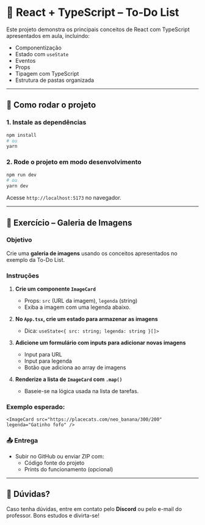# 📝 React + TypeScript – To-Do List

Este projeto demonstra os principais conceitos de React com TypeScript apresentados em aula, incluindo:

- Componentização
- Estado com `useState`
- Eventos
- Props
- Tipagem com TypeScript
- Estrutura de pastas organizada

---

## 🚀 Como rodar o projeto

### 1. Instale as dependências

```bash
npm install
# ou
yarn
```

### 2. Rode o projeto em modo desenvolvimento

```bash
npm run dev
# ou
yarn dev
```

Acesse `http://localhost:5173` no navegador.

---

## 🎯 Exercício – Galeria de Imagens

### Objetivo
Crie uma **galeria de imagens** usando os conceitos apresentados no exemplo da To-Do List.

### Instruções

1. **Crie um componente `ImageCard`**
   - Props: `src` (URL da imagem), `legenda` (string)
   - Exiba a imagem com uma legenda abaixo.

2. **No `App.tsx`, crie um estado para armazenar as imagens**
   - Dica: `useState<{ src: string; legenda: string }[]>`

3. **Adicione um formulário com inputs para adicionar novas imagens**
   - Input para URL
   - Input para legenda
   - Botão que adiciona ao array de imagens

4. **Renderize a lista de `ImageCard` com `.map()`**
   - Baseie-se na lógica usada na lista de tarefas.

### Exemplo esperado:

```tsx
<ImageCard src="https://placecats.com/neo_banana/300/200" legenda="Gatinho fofo" />
```

### 📤 Entrega

- Subir no GitHub ou enviar ZIP com:
  - Código fonte do projeto
  - Prints do funcionamento (opcional)

---

## 🤝 **Dúvidas?**

Caso tenha dúvidas, entre em contato pelo **Discord** ou pelo e-mail do professor. Bons estudos e divirta-se!